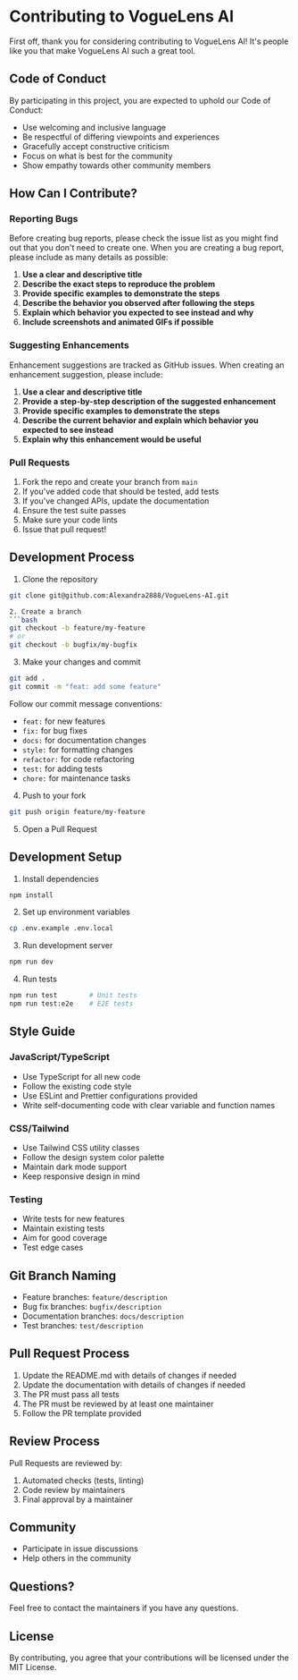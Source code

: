 # Contributing to VogueLens AI

First off, thank you for considering contributing to VogueLens AI! It's people like you that make VogueLens AI such a great tool.

## Code of Conduct

By participating in this project, you are expected to uphold our Code of Conduct:

- Use welcoming and inclusive language
- Be respectful of differing viewpoints and experiences
- Gracefully accept constructive criticism
- Focus on what is best for the community
- Show empathy towards other community members

## How Can I Contribute?

### Reporting Bugs

Before creating bug reports, please check the issue list as you might find out that you don't need to create one. When you are creating a bug report, please include as many details as possible:

1. **Use a clear and descriptive title**
2. **Describe the exact steps to reproduce the problem**
3. **Provide specific examples to demonstrate the steps**
4. **Describe the behavior you observed after following the steps**
5. **Explain which behavior you expected to see instead and why**
6. **Include screenshots and animated GIFs if possible**

### Suggesting Enhancements

Enhancement suggestions are tracked as GitHub issues. When creating an enhancement suggestion, please include:

1. **Use a clear and descriptive title**
2. **Provide a step-by-step description of the suggested enhancement**
3. **Provide specific examples to demonstrate the steps**
4. **Describe the current behavior and explain which behavior you expected to see instead**
5. **Explain why this enhancement would be useful**

### Pull Requests

1. Fork the repo and create your branch from `main`
2. If you've added code that should be tested, add tests
3. If you've changed APIs, update the documentation
4. Ensure the test suite passes
5. Make sure your code lints
6. Issue that pull request!

## Development Process

1. Clone the repository
```bash
git clone git@github.com:Alexandra2888/VogueLens-AI.git

2. Create a branch
```bash
git checkout -b feature/my-feature
# or
git checkout -b bugfix/my-bugfix
```

3. Make your changes and commit
```bash
git add .
git commit -m "feat: add some feature"
```

Follow our commit message conventions:
- `feat:` for new features
- `fix:` for bug fixes
- `docs:` for documentation changes
- `style:` for formatting changes
- `refactor:` for code refactoring
- `test:` for adding tests
- `chore:` for maintenance tasks

4. Push to your fork
```bash
git push origin feature/my-feature
```

5. Open a Pull Request

## Development Setup

1. Install dependencies
```bash
npm install
```

2. Set up environment variables
```bash
cp .env.example .env.local
```

3. Run development server
```bash
npm run dev
```

4. Run tests
```bash
npm run test        # Unit tests
npm run test:e2e    # E2E tests
```

## Style Guide

### JavaScript/TypeScript

- Use TypeScript for all new code
- Follow the existing code style
- Use ESLint and Prettier configurations provided
- Write self-documenting code with clear variable and function names

### CSS/Tailwind

- Use Tailwind CSS utility classes
- Follow the design system color palette
- Maintain dark mode support
- Keep responsive design in mind

### Testing

- Write tests for new features
- Maintain existing tests
- Aim for good coverage
- Test edge cases

## Git Branch Naming

- Feature branches: `feature/description`
- Bug fix branches: `bugfix/description`
- Documentation branches: `docs/description`
- Test branches: `test/description`

## Pull Request Process

1. Update the README.md with details of changes if needed
2. Update the documentation with details of changes if needed
3. The PR must pass all tests
4. The PR must be reviewed by at least one maintainer
5. Follow the PR template provided

## Review Process

Pull Requests are reviewed by:
1. Automated checks (tests, linting)
2. Code review by maintainers
3. Final approval by a maintainer

## Community

- Participate in issue discussions
- Help others in the community

## Questions?

Feel free to contact the maintainers if you have any questions.

## License

By contributing, you agree that your contributions will be licensed under the MIT License.